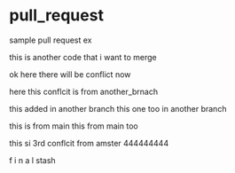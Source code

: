 # pull_request

sample pull request ex

this is another code that i want to merge

ok here there will be conflict now

here this conflcit is from another_brnach

this added in another branch
this one too in another branch

this is from main
this from main too

this si 3rd conflcit from amster
444444444

f
i
n
a
l
stash
